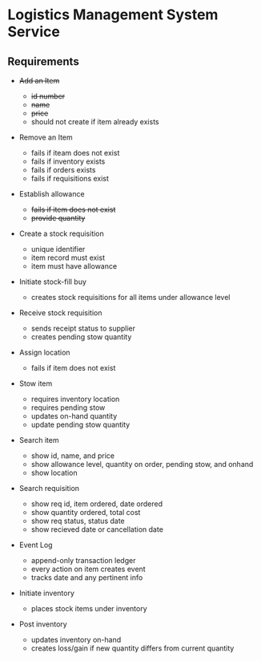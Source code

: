 # Logistics Management System Service

## Requirements

* ~~Add an Item~~
  * ~~id number~~
  * ~~name~~
  * ~~price~~
  * should not create if item already exists

* Remove an Item
  * fails if iteam does not exist
  * fails if inventory exists
  * fails if orders exists 
  * fails if requisitions exist

* Establish allowance
  * ~~fails if item does not exist~~
  * ~~provide quantity~~

* Create a stock requisition
  * unique identifier
  * item record must exist
  * item must have allowance

* Initiate stock-fill buy
  * creates stock requisitions for all items under allowance level

* Receive stock requisition
  * sends receipt status to supplier
  * creates pending stow quantity

* Assign location
  * fails if item does not exist

* Stow item
  * requires inventory location
  * requires pending stow
  * updates on-hand quantity
  * update pending stow quantity

* Search item
  * show id, name, and price
  * show allowance level, quantity on order, pending stow, and onhand
  * show location

* Search requisition
  * show req id, item ordered, date ordered
  * show quantity ordered, total cost
  * show req status, status date
  * show recieved date or cancellation date

* Event Log
  * append-only transaction ledger
  * every action on item creates event
  * tracks date and any pertinent info

* Initiate inventory
  * places stock items under inventory

* Post inventory
  * updates inventory on-hand
  * creates loss/gain if new quantity differs from current quantity


